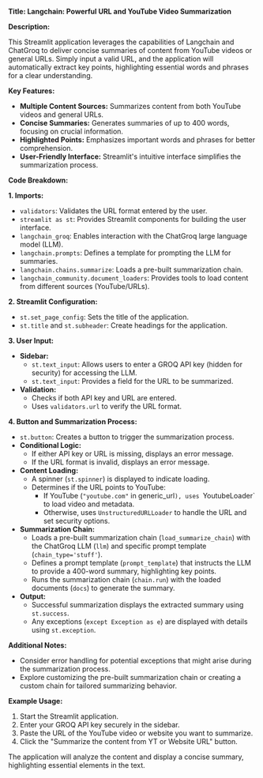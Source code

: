 **Title: Langchain: Powerful URL and YouTube Video Summarization**

**Description:**

This Streamlit application leverages the capabilities of Langchain and ChatGroq to deliver concise summaries of content from YouTube videos or general URLs. Simply input a valid URL, and the application will automatically extract key points, highlighting essential words and phrases for a clear understanding.

**Key Features:**

- **Multiple Content Sources:** Summarizes content from both YouTube videos and general URLs.
- **Concise Summaries:** Generates summaries of up to 400 words, focusing on crucial information.
- **Highlighted Points:** Emphasizes important words and phrases for better comprehension.
- **User-Friendly Interface:** Streamlit's intuitive interface simplifies the summarization process.

**Code Breakdown:**

**1. Imports:**

- `validators`: Validates the URL format entered by the user.
- `streamlit as st`: Provides Streamlit components for building the user interface.
- `langchain_groq`: Enables interaction with the ChatGroq large language model (LLM).
- `langchain.prompts`: Defines a template for prompting the LLM for summaries.
- `langchain.chains.summarize`: Loads a pre-built summarization chain.
- `langchain_community.document_loaders`: Provides tools to load content from different sources (YouTube/URLs).

**2. Streamlit Configuration:**

- `st.set_page_config`: Sets the title of the application.
- `st.title` and `st.subheader`: Create headings for the application.

**3. User Input:**

- **Sidebar:**
    - `st.text_input`: Allows users to enter a GROQ API key (hidden for security) for accessing the LLM.
    - `st.text_input`: Provides a field for the URL to be summarized.
- **Validation:**
    - Checks if both API key and URL are entered.
    - Uses `validators.url` to verify the URL format.

**4. Button and Summarization Process:**

- `st.button`: Creates a button to trigger the summarization process.
- **Conditional Logic:**
    - If either API key or URL is missing, displays an error message.
    - If the URL format is invalid, displays an error message.
- **Content Loading:**
    - A spinner (`st.spinner`) is displayed to indicate loading.
    - Determines if the URL points to YouTube:
        - If YouTube (`"youtube.com"` in generic_url`), uses `YoutubeLoader` to load video and metadata.
        - Otherwise, uses `UnstructuredURLLoader` to handle the URL and set security options.
- **Summarization Chain:**
    - Loads a pre-built summarization chain (`load_summarize_chain`) with the ChatGroq LLM (`llm`) and specific prompt template (`chain_type='stuff'`).
    - Defines a prompt template (`prompt_template`) that instructs the LLM to provide a 400-word summary, highlighting key points.
    - Runs the summarization chain (`chain.run`) with the loaded documents (`docs`) to generate the summary.
- **Output:**
    - Successful summarization displays the extracted summary using `st.success`.
    - Any exceptions (`except Exception as e`) are displayed with details using `st.exception`.

**Additional Notes:**

- Consider error handling for potential exceptions that might arise during the summarization process.
- Explore customizing the pre-built summarization chain or creating a custom chain for tailored summarizing behavior.

**Example Usage:**

1. Start the Streamlit application.
2. Enter your GROQ API key securely in the sidebar.
3. Paste the URL of the YouTube video or website you want to summarize.
4. Click the "Summarize the content from YT or Website URL" button.

The application will analyze the content and display a concise summary, highlighting essential elements in the text.

